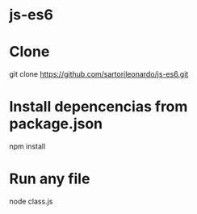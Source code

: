 # js-es6

# Clone
git clone https://github.com/sartorileonardo/js-es6.git

# Install depencencias from package.json
npm install

# Run any file
node class.js
